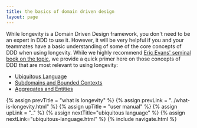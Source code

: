 ```yaml
---
title: the basics of domain driven design
layout: page
---
```


While longevity is a Domain Driven Design framework, you don't need to
be an expert in DDD to use it. However, it will be very helpful if you
and your teammates have a basic understanding of some of the core
concepts of DDD when using longevity. While we highly recommend [Eric
Evans' seminal book on the
topic](http://www.amazon.com/gp/product/0321125215/ref=as_li_tl?ie=UTF8&camp=1789&creative=9325&creativeASIN=0321125215&linkCode=as2&tag=longevity-02-20&linkId=H6BVI2N7QYDHQWYU),
we provide a quick primer here on those concepts of DDD that are most
relevant to using longevity:

- [Ubiquitous Language](ubiquitous-language.html)
- [Subdomains and Bounded Contexts](ddd-basics/subdomains-and-bounded-contexts.html)
- [Aggregates and Entities](ddd-basics/aggregates-and-entities.html)

{% assign prevTitle = "what is longevity" %}
{% assign prevLink = "../what-is-longevity.html" %}
{% assign upTitle = "user manual" %}
{% assign upLink = ".." %}
{% assign nextTitle="ubiquitous language" %}
{% assign nextLink="ubiquitous-language.html" %}
{% include navigate.html %}

